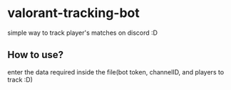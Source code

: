 # valorant-tracking-bot
simple way to track player's matches on discord :D 
## How to use?
enter the data required inside the file(bot token, channelID, and players to track :D) 
